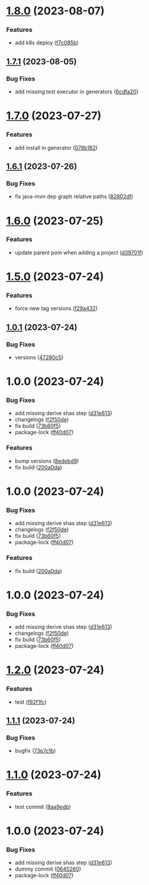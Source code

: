 # [1.8.0](https://github.com/dubemarcantoine/nx-dev-tools/compare/core/v1.7.1...core/v1.8.0) (2023-08-07)


### Features

* add k8s deploy ([f7c085b](https://github.com/dubemarcantoine/nx-dev-tools/commit/f7c085b2b2c5793ee0a12c608311e2c96447a7b4))

## [1.7.1](https://github.com/dubemarcantoine/nx-dev-tools/compare/core/v1.7.0...core/v1.7.1) (2023-08-05)


### Bug Fixes

* add missing test executor in generators ([6cdfa20](https://github.com/dubemarcantoine/nx-dev-tools/commit/6cdfa201c3cf368ee0dfeef7985c17402ffea7dc))

# [1.7.0](https://github.com/dubemarcantoine/nx-dev-tools/compare/core/v1.6.1...core/v1.7.0) (2023-07-27)


### Features

* add install in generator ([078b182](https://github.com/dubemarcantoine/nx-dev-tools/commit/078b182d64500c9bf9ef6f927223ab55d00838c7))

## [1.6.1](https://github.com/dubemarcantoine/nx-dev-tools/compare/core/v1.6.0...core/v1.6.1) (2023-07-26)


### Bug Fixes

* fix java-mvn dep graph relative paths ([82802df](https://github.com/dubemarcantoine/nx-dev-tools/commit/82802dfea9ec4c2e910c42a1dcabdf4ebf111c7f))

# [1.6.0](https://github.com/dubemarcantoine/nx-dev-tools/compare/core/v1.5.0...core/v1.6.0) (2023-07-25)


### Features

* update parent pom when adding a project ([d39701f](https://github.com/dubemarcantoine/nx-dev-tools/commit/d39701f3a1252c64f0b78c10da2023a179fe1592))

# [1.5.0](https://github.com/dubemarcantoine/nx-dev-tools/compare/core/v1.4.0...core/v1.5.0) (2023-07-24)


### Features

* force new tag versions ([f29a432](https://github.com/dubemarcantoine/nx-dev-tools/commit/f29a432d6194ad85dfebe8f6ac809069b990026f))

## [1.0.1](https://github.com/dubemarcantoine/nx-dev-tools/compare/core/v1.0.0...core/v1.0.1) (2023-07-24)


### Bug Fixes

* versions ([47280c5](https://github.com/dubemarcantoine/nx-dev-tools/commit/47280c5ba5db223a51dd8148ea48ed45258126a4))

# 1.0.0 (2023-07-24)


### Bug Fixes

* add missing derive shas step ([d31e613](https://github.com/dubemarcantoine/nx-dev-tools/commit/d31e6132f45105d6d2aee4d3d372bf4a2095d791))
* changelogs ([f2f50de](https://github.com/dubemarcantoine/nx-dev-tools/commit/f2f50decc084f635f4b4b26c89895d8bff89e02c))
* fix build ([73b60f5](https://github.com/dubemarcantoine/nx-dev-tools/commit/73b60f5f5328dc8115ea456d500e462fabcd6eba))
* package-lock ([ff40d07](https://github.com/dubemarcantoine/nx-dev-tools/commit/ff40d07ce36ebe523662b9ff4775d36a275ddde0))


### Features

* bump versions ([8edebd9](https://github.com/dubemarcantoine/nx-dev-tools/commit/8edebd9b44e6fd8926a358d440fad483c63ba8d3))
* fix build ([200a0da](https://github.com/dubemarcantoine/nx-dev-tools/commit/200a0da2340671ea9d1a23f9d1e4f6e4ef11d660))

# 1.0.0 (2023-07-24)


### Bug Fixes

* add missing derive shas step ([d31e613](https://github.com/dubemarcantoine/nx-dev-tools/commit/d31e6132f45105d6d2aee4d3d372bf4a2095d791))
* changelogs ([f2f50de](https://github.com/dubemarcantoine/nx-dev-tools/commit/f2f50decc084f635f4b4b26c89895d8bff89e02c))
* fix build ([73b60f5](https://github.com/dubemarcantoine/nx-dev-tools/commit/73b60f5f5328dc8115ea456d500e462fabcd6eba))
* package-lock ([ff40d07](https://github.com/dubemarcantoine/nx-dev-tools/commit/ff40d07ce36ebe523662b9ff4775d36a275ddde0))


### Features

* fix build ([200a0da](https://github.com/dubemarcantoine/nx-dev-tools/commit/200a0da2340671ea9d1a23f9d1e4f6e4ef11d660))

# 1.0.0 (2023-07-24)


### Bug Fixes

* add missing derive shas step ([d31e613](https://github.com/dubemarcantoine/nx-dev-tools/commit/d31e6132f45105d6d2aee4d3d372bf4a2095d791))
* changelogs ([f2f50de](https://github.com/dubemarcantoine/nx-dev-tools/commit/f2f50decc084f635f4b4b26c89895d8bff89e02c))
* fix build ([73b60f5](https://github.com/dubemarcantoine/nx-dev-tools/commit/73b60f5f5328dc8115ea456d500e462fabcd6eba))
* package-lock ([ff40d07](https://github.com/dubemarcantoine/nx-dev-tools/commit/ff40d07ce36ebe523662b9ff4775d36a275ddde0))

# [1.2.0](https://github.com/dubemarcantoine/nx-dev-tools/compare/java-mvn/v1.1.1...java-mvn/v1.2.0) (2023-07-24)


### Features

* test ([f92f1fc](https://github.com/dubemarcantoine/nx-dev-tools/commit/f92f1fc533364a6860d1ef58fac7a7799507ac0f))

## [1.1.1](https://github.com/dubemarcantoine/nx-dev-tools/compare/java-mvn/v1.1.0...java-mvn/v1.1.1) (2023-07-24)


### Bug Fixes

* bugfix ([73e7c1b](https://github.com/dubemarcantoine/nx-dev-tools/commit/73e7c1b885c47b739042f754b6499669cad8bc54))

# [1.1.0](https://github.com/dubemarcantoine/nx-dev-tools/compare/java-mvn/v1.0.0...java-mvn/v1.1.0) (2023-07-24)


### Features

* test commit ([8aa9edb](https://github.com/dubemarcantoine/nx-dev-tools/commit/8aa9edbf8e7f701fa2f53d6b830ee7b3195a7713))

# 1.0.0 (2023-07-24)


### Bug Fixes

* add missing derive shas step ([d31e613](https://github.com/dubemarcantoine/nx-dev-tools/commit/d31e6132f45105d6d2aee4d3d372bf4a2095d791))
* dummy commit ([0645260](https://github.com/dubemarcantoine/nx-dev-tools/commit/0645260fbcb0b2902ac930b63ced0ec85a858963))
* package-lock ([ff40d07](https://github.com/dubemarcantoine/nx-dev-tools/commit/ff40d07ce36ebe523662b9ff4775d36a275ddde0))
